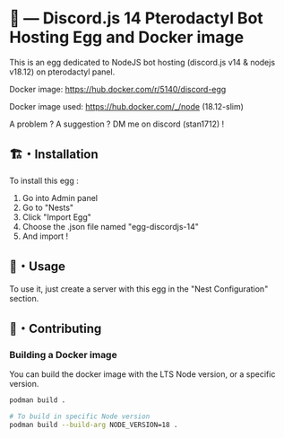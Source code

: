 # 🤖 — Discord.js 14 Pterodactyl Bot Hosting Egg and Docker image

This is an egg dedicated to NodeJS bot hosting (discord.js v14 & nodejs v18.12) on pterodactyl panel.

Docker image: <https://hub.docker.com/r/5140/discord-egg>

Docker image used: <https://hub.docker.com/_/node> (18.12-slim)

A problem ? A suggestion ? DM me on discord (stan1712) !

## 🏗️・Installation

To install this egg :

1. Go into Admin panel
2. Go to "Nests"
3. Click "Import Egg"
4. Choose the .json file named "egg-discordjs-14"
5. And import !

## 🌌・Usage

To use it, just create a server with this egg in the "Nest Configuration" section.

## 🤝・Contributing

### Building a Docker image

You can build the docker image with the LTS Node version, or a specific version.

```bash
podman build .

# To build in specific Node version
podman build --build-arg NODE_VERSION=18 .
```
